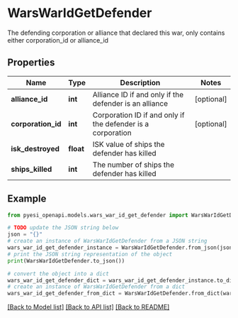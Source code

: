 # WarsWarIdGetDefender

The defending corporation or alliance that declared this war, only contains either corporation_id or alliance_id

## Properties

Name | Type | Description | Notes
------------ | ------------- | ------------- | -------------
**alliance_id** | **int** | Alliance ID if and only if the defender is an alliance | [optional] 
**corporation_id** | **int** | Corporation ID if and only if the defender is a corporation | [optional] 
**isk_destroyed** | **float** | ISK value of ships the defender has killed | 
**ships_killed** | **int** | The number of ships the defender has killed | 

## Example

```python
from pyesi_openapi.models.wars_war_id_get_defender import WarsWarIdGetDefender

# TODO update the JSON string below
json = "{}"
# create an instance of WarsWarIdGetDefender from a JSON string
wars_war_id_get_defender_instance = WarsWarIdGetDefender.from_json(json)
# print the JSON string representation of the object
print(WarsWarIdGetDefender.to_json())

# convert the object into a dict
wars_war_id_get_defender_dict = wars_war_id_get_defender_instance.to_dict()
# create an instance of WarsWarIdGetDefender from a dict
wars_war_id_get_defender_from_dict = WarsWarIdGetDefender.from_dict(wars_war_id_get_defender_dict)
```
[[Back to Model list]](../README.md#documentation-for-models) [[Back to API list]](../README.md#documentation-for-api-endpoints) [[Back to README]](../README.md)


